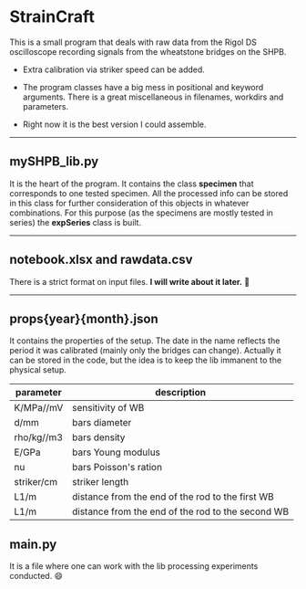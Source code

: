 # StrainCraft
This is a small program that deals with raw data from the Rigol DS oscilloscope recording signals from the wheatstone bridges on the SHPB.

* Extra calibration via striker speed can be added.

* The program classes have a big mess in positional and keyword arguments. There is a great miscellaneous in filenames, workdirs and parameters.
* Right now it is the best version I could assemble.

---

## mySHPB_lib.py
It is the heart of the program. It contains the class **specimen** that corresponds to one tested specimen.
All the processed info can be stored in this class for further consideration of this objects in whatever combinations.
For this purpose (as the specimens are mostly tested in series) the **expSeries** class is built.

---

## notebook.xlsx and rawdata.csv

There is a strict format on input files. __I will write about it later.__ :crossed_fingers:

---

## props{year}{month}.json
It contains the properties of the setup. The date in the name reflects the period it was calibrated (mainly only the bridges can change).
Actually it can be stored in the code, but the idea is to keep the lib immanent to the physical setup.

| parameter | description                                       |
|---        |---                                                |
| K/MPa//mV | sensitivity of WB                                 |
|d/mm       |bars diameter                                      |
|rho/kg//m3 |bars density                                       |
|E/GPa      | bars Young modulus                                |
|nu         | bars Poisson's ration                             |
|striker/cm | striker length                                    |
|L1/m       | distance from the end of the rod to the first WB  |
|L1/m       | distance from the end of the rod to the second WB |

## main.py
It is a file where one can work with the lib processing experiments conducted. :smile:
